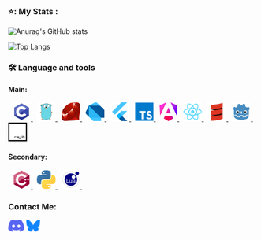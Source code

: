 ### ⭐: My Stats :

![Anurag's GitHub stats](https://github-readme-stats-chi-jade-92.vercel.app/api?username=Adriwang&show_icons=true&theme=radical)

[![Top Langs](https://github-readme-stats.vercel.app/api/top-langs/?username=Adriwang&layout=donut&theme=radical)](github-readme-stats-chi-jade-92.vercel.app)

<h3 align="left">🛠 Language and tools</h3>

<div align="left">

  <div>
    
  <h4>
    Main:
  </h4>
  &nbsp;
  <a href="https://www.open-std.org/jtc1/sc22/wg14/">
    <img src="Icons/C.svg" height="38" alt="C logo" />
  </a>
  &nbsp;
  <a href="https://go.dev/">
    <img src="Icons/Go.svg" height="38" alt="Go logo"  />
  </a>
  &nbsp;
  <a href="https://www.ruby-lang.org/en/">
    <img src="Icons/Ruby.svg" height="38" alt="Ruby logo"  />
  </a>
  &nbsp;
  <a href="https://dart.dev/">
    <img src="Icons/Dart.svg" height="38" alt="Dart Logo"  />
  </a>
  &nbsp;
  <a href="https://flutter.dev/">
    <img src="Icons/Flutter.svg" height="38" alt="Flutter Logo"  />
  </a>
  &nbsp;
  <a href="https://www.typescriptlang.org/">
    <img src="Icons/TypeScript.svg" height="38" alt="TypeScript logo"  />
  </a>
  &nbsp;
  <a href="https://angular.dev/">
    <img src="Icons/Angular.svg" height="38" alt="AngularJS logo"  />
  </a>
  &nbsp;
  <a href="https://react.dev/">
    <img src="Icons/React.svg" height="38" alt="React logo"  />
  </a>
  &nbsp;
  <a href="https://www.scala-lang.org/">
     <img src="Icons/Scala.svg" height="38" alt="Scala logo"  />
  </a>
  &nbsp;
  <a href="https://godotengine.org/">
    <img src="Icons/Godot.svg" height="38" alt="Godot logo"  />
  </a>
  &nbsp;
  <a href="https://www.raylib.com/">
    <img src="Icons/Raylib.svg" height="38" alt="Raylib logo"  />
  </a>
  </div>

  <div>
    <h4>
      Secondary:
    </h4>
  &nbsp;
  <a href="https://isocpp.org/">
    <img src="Icons/cplusplus.svg" height="38" alt="C++ logo" />
  </a>
  &nbsp;
  <a href="https://www.python.org/">
    <img src="Icons/Python.svg" height="38" alt="Python logo"  />
  </a>
  &nbsp;
  <a href="https://www.lua.org/">
    <img src="Icons/Lua.svg" height="38" alt="Lua logo"  />
  </a>
  &nbsp;
  </div>
  
</div>

<h3 align="left">Contact Me:</h3>
<p align="left">
<a href="https://www.discordapp.com/users/511983544269275137" target="blank"><img align="center" src="Icons/Discord.svg" alt="Discord" height="25" /></a>
<a href="https://bsky.app/profile/adriwang.bsky.social" target="blank"><img align="center" src="Icons/Bluesky.svg" alt="Bluesky" height="25" /></a>
</p>
